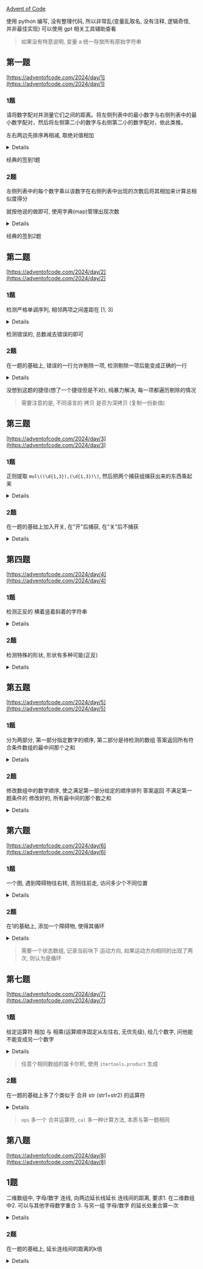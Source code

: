 [Advent of Code](https://adventofcode.com/)

使用 python 编写, 没有整理代码, 所以非常乱(变量乱取名, 没有注释, 逻辑奇怪, 并非最佳实现)
可以使用 gpt 相关工具辅助查看

> 如果没有特意说明, 变量 a 统一存放所有原始字符串

## 第一题

[https://adventofcode.com/2024/day/1](https://adventofcode.com/2024/day/1)

### 1题

请将数字配对并测量它们之间的距离。将左侧列表中的最小数字与右侧列表中的最小数字配对，然后将左侧第二小的数字与右侧第二小的数字配对，依此类推。

左右两边先排序再相减, 取绝对值相加

<details><summary>Details</summary>
<p>

```python

list1, list2 = [], []

for i in a.split("\n"):
    m, n = i.split("   ")
    list1.append(int(m))
    list2.append(int(n))

ans = 0
for i in zip(sorted(list1), sorted(list2)):
    ans += abs(i[0] - i[1])
print(ans)

```

</p>
</details> 

经典的签到1题

### 2题

左侧列表中的每个数字乘以该数字在右侧列表中出现的次数后将其相加来计算总相似度得分

就按他说的做即可, 使用字典(map)管理出现次数

<details><summary>Details</summary>
<p>

```python
list1, list2 = [], []

for i in a.split("\n"):
    m, n = i.split("   ")
    list1.append(int(m))
    list2.append(int(n))

t = {}
for i in list2:
    if i in t:
        t[i] += 1
    else:
        t[i] = 1

ans = 0
for i in list1:
    if i in t:
        ans += i * t[i]

print(ans)
```

</p>
</details> 

经典的签到2题

## 第二题

[https://adventofcode.com/2024/day/2](https://adventofcode.com/2024/day/2)

### 1题

检测严格单调序列, 相邻两项之间差距在 [1, 3]

<details><summary>Details</summary>
<p>

```python
t = []
for i in a.split('\n'):
    t.append(list(map(int, i.split())))

ans = 0
for i in t:
    temp = 1 if i[1] - i[0] > 0 else -1
    for j in range(1, len(i)):

        if 0 < (i[j] - i[j - 1]) * temp < 4:
            continue
        else:
            ans += 1
            break


print(1000-ans)
```

</p>
</details> 

检测错误的, 总数减去错误的即可

### 2题

在一题的基础上, 错误的一行允许剔除一项, 检测剔除一项后能变成正确的一行

<details><summary>Details</summary>
<p>

```python
t = []
for i in a.split('\n'):
    t.append(list(map(int, i.split())))

ans = 0
for i in t:
    temp = 1 if i[1] - i[0] > 0 else -1
    for j in range(1, len(i)):
        if 0 < (i[j] - i[j - 1]) * temp < 4:
            continue
        else:
            # ans += 1
            for k in range(len(i)):
                copy = deepcopy(i)
                del copy[k]
                temp = 1 if copy[1] - copy[0] > 0 else -1
                for t in range(1, len(copy)):
                    if 0 < (copy[t] - copy[t - 1]) * temp < 4:
                        continue
                    else:
                        break
                else:
                    ans += 1
                    break
            break
    else:
        ans += 1

print(ans)
```

</p>
</details> 

没想到这题的捷径(想了一个捷径但是不对), 纯暴力解决, 每一项都遍历剔除的情况

> 需要注意的是, 不同语言的 拷贝 是否为深拷贝 (复制一份新值)

## 第三题

[https://adventofcode.com/2024/day/3](https://adventofcode.com/2024/day/3)

### 1题

正则提取 `mul\((\d{1,3}),(\d{1,3})\)`, 然后把两个捕获组捕获出来的东西乘起来

<details><summary>Details</summary>
<p>

```python
temp = re.findall(r'mul\((\d{1,3}),(\d{1,3})\)', a)
print(temp)
ans = 0
for i in temp:
    ans += int(i[0]) * int(i[1])

print(ans)
```

</p>
</details> 

### 2题

在一题的基础上加入开关, 在"开"后捕获, 在"关"后不捕获

<details><summary>Details</summary>
<p>

```python
allsearch = r'mul\((\d{1,3}),(\d{1,3})\)|(do\(\))|(don\'t\(\))'

aaa = re.findall(allsearch, a)
print(aaa)
ans = 0
flag = True
for i in aaa:
    if i[2]:
        flag = True
    if i[3]:
        flag = False
    if i[0] == '':
        continue
    if flag:
        ans += int(i[0]) * int(i[1])

print(ans)
```

</p>
</details>

## 第四题

[https://adventofcode.com/2024/day/4](https://adventofcode.com/2024/day/4)

### 1题

检测正反的 横着竖着斜着的字符串

<details><summary>Details</summary>
<p>

```python

t = a.split('\n')
aaa = []
for i in t:
    aaa.append(list(i))

print(aaa)
ans = 0

i = 0
while i < len(aaa):
    j = 0
    while j < len(aaa[i]):
        # 检测正的
        if aaa[i][j] == 'X':
            # 检测横着的
            if j + 3 < len(aaa[i]):
                if aaa[i][j+1] == 'M' and aaa[i][j+2] == 'A' and aaa[i][j+3] == 'S':
                    ans += 1
            # 检测竖着的
            if i + 3 < len(aaa):
                if aaa[i+1][j] == 'M' and aaa[i+2][j] == 'A' and aaa[i+3][j] == 'S':
                    ans += 1
            # 检测对角
            if j + 3 < len(aaa[i]) and i + 3 < len(aaa):
                if aaa[i+1][j+1] == 'M' and aaa[i+2][j+2] == 'A' and aaa[i+3][j+3] == 'S':
                    ans += 1
            if j - 3 >= 0 and i + 3 < len(aaa):
                if aaa[i+1][j-1] == 'M' and aaa[i+2][j-2] == 'A' and aaa[i+3][j-3] == 'S':
                    ans += 1
        # 检测反的
        if aaa[i][j] == 'S':
            # 检测横着的
            if j + 3 < len(aaa[i]):
                if aaa[i][j+1] == 'A' and aaa[i][j+2] == 'M' and aaa[i][j+3] == 'X':
                    ans += 1
            # 检测竖着的
            if i + 3 < len(aaa):
                if aaa[i+1][j] == 'A' and aaa[i+2][j] == 'M' and aaa[i+3][j] == 'X':
                    ans += 1
            # 检测对角
            if j + 3 < len(aaa[i]) and i + 3 < len(aaa):
                if aaa[i+1][j+1] == 'A' and aaa[i+2][j+2] == 'M' and aaa[i+3][j+3] == 'X':
                    ans += 1
            if j - 3 >= 0 and i + 3 < len(aaa):
                if aaa[i+1][j-1] == 'A' and aaa[i+2][j-2] == 'M' and aaa[i+3][j-3] == 'X':
                    ans += 1
        j += 1
    i += 1

print(ans)

```

</p>
</details> 

### 2题

检测特殊的形状, 形状有多种可能(正反)

<details><summary>Details</summary>
<p>

```python
t = a.split('\n')
aaa = []
for i in t:
    aaa.append(list(i))

print(aaa)
ans = 0

i = 0
while i + 2 < len(aaa):
    j = 0
    while j + 2 < len(aaa[i]):
        if aaa[i][j] == 'M':
            if aaa[i+1][j+1] == 'A' and aaa[i+2][j+2] == 'S':
                if aaa[i][j+2] =='S' and aaa[i+2][j] == 'M':
                    ans += 1
                elif aaa[i][j+2] == 'M' and aaa[i+2][j] == 'S':
                    ans += 1
        if aaa[i][j] == 'S':
            if aaa[i+1][j+1] == 'A' and aaa[i+2][j+2] == 'M':
                if aaa[i][j+2] =='M' and aaa[i+2][j] == 'S':
                    ans += 1
                elif aaa[i][j+2] == 'S' and aaa[i+2][j] == 'M':
                    ans += 1

        j += 1
    i += 1

print(ans)
```

</p>
</details> 

## 第五题

[https://adventofcode.com/2024/day/5](https://adventofcode.com/2024/day/5)

### 1题

分为两部分, 第一部分指定数字的顺序, 第二部分是待检测的数组
答案返回所有符合条件数组的最中间那个之和

<details><summary>Details</summary>
<p>

```python

ahead, after = a.split('\n\n')

ahead_procress = {}
for i in ahead.split('\n'):
    t = list(map(int, i.split('|')))
    if t[0] not in ahead_procress:
        ahead_procress[t[0]] = [t[1]]
    else:
        ahead_procress[t[0]].append(t[1])

print(ahead_procress)

after_procress = []
for i in after.split('\n'):
    after_procress.append(list(map(int, i.split(','))))

ans = 0

for i in after_procress:
    aaa = []
    for j in i[::-1]:
        if j not in aaa:
            if j in ahead_procress:
                aaa.extend(ahead_procress[j])
        else:
            break
    else:
        ans += i[len(i)//2]

print(ans)

```

</p>
</details>

### 2题

修改数组中的数字顺序, 使之满足第一部分给定的顺序排列
答案返回 不满足第一题条件的 修改好的, 所有最中间的那个数之和

<details><summary>Details</summary>
<p>

```python

ahead, after = a.split('\n\n')

ahead_procress = {}
ahead_procress2 = {}
for i in ahead.split('\n'):
    t = list(map(int, i.split('|')))
    if t[0] not in ahead_procress:
        ahead_procress[t[0]] = [t[1]]
    else:
        ahead_procress[t[0]].append(t[1])

    if t[1] not in ahead_procress2:
        ahead_procress2[t[1]] = [t[0]]
    else:
        ahead_procress2[t[1]].append(t[0])

print(ahead_procress)

after_procress = []
for i in after.split('\n'):
    after_procress.append(list(map(int, i.split(','))))

ans = 0

for i in after_procress:
    aaa = []
    bbb = []
    flag = True
    for j in i[::-1]:
        bbb.append(j)
        if j not in aaa:
            if j in ahead_procress:
                aaa.extend(ahead_procress[j])
        else:
            bbb.pop()
            flag = False
            for k in bbb:
                if k in ahead_procress2[j]:
                    bbb.insert(bbb.index(k), j)
                    break
            
    if flag is False:
        ans += bbb[len(bbb)//2]

print(ans)

```

</p>
</details> 

## 第六题

[https://adventofcode.com/2024/day/6](https://adventofcode.com/2024/day/6)

### 1题

一个图, 遇到障碍物往右转, 否则往前走, 访问多少个不同位置

<details><summary>Details</summary>
<p>

```python

aaa = [list(i) for i in a.split('\n')]


begin_pos = (0, 0)
for i in range(len(aaa)):
    for j in range(len(aaa[i])):
        if aaa[i][j] == '^':
            begin_pos = (i, j)
            aaa[i][j] = 'X'

print(begin_pos)
t = (-1, 0)

def turn(t):
    if t == (1, 0):
        return (0, -1)
    elif t == (0, 1):
        return (1, 0)
    elif t == (-1, 0):
        return (0, 1)
    elif t == (0, -1):
        return (-1, 0)


while 1:
    if aaa[begin_pos[0] + t[0]][begin_pos[1] + t[1]] == '#':
        t = turn(t)
    else:
        aaa[begin_pos[0] + t[0]][begin_pos[1] + t[1]] = 'X'
        begin_pos = (begin_pos[0] + t[0], begin_pos[1] + t[1])

    if begin_pos[0] in [0, len(aaa) - 1] or begin_pos[1] in [0, len(aaa[0]) - 1]:
        break

ans = 0
for i in range(len(aaa)):
    for j in range(len(aaa[0])):
        if aaa[i][j] == 'X':
            ans += 1

print(ans)
```

</p>
</details> 

### 2题

在1的基础上, 添加一个障碍物, 使得其循环

<details><summary>Details</summary>
<p>

```python
aaa = [list(i) for i in a.split('\n')]


begin_pos = (0, 0)
for i in range(len(aaa)):
    for j in range(len(aaa[i])):
        if aaa[i][j] == '^':
            begin_pos = (i, j)
            aaa[i][j] = 'X'

bak_begin_pos = deepcopy(begin_pos)
print(begin_pos)
t = (-1, 0)

def turn(t):
    if t == (1, 0):
        return (0, -1)
    elif t == (0, 1):
        return (1, 0)
    elif t == (-1, 0):
        return (0, 1)
    elif t == (0, -1):
        return (-1, 0)


while 1:
    if aaa[begin_pos[0] + t[0]][begin_pos[1] + t[1]] == '#':
        t = turn(t)
        continue
    else:
        aaa[begin_pos[0] + t[0]][begin_pos[1] + t[1]] = 'X'
        begin_pos = (begin_pos[0] + t[0], begin_pos[1] + t[1])

    if begin_pos[0] in [0, len(aaa) - 1] or begin_pos[1] in [0, len(aaa[0]) - 1]:
        break

ttt = [0, 0, 0, 0]
ttt = [deepcopy(ttt) for _ in range(len(aaa[0]))]
ttt = [deepcopy(ttt) for _ in range(len(aaa))]

ans = 0
aaa[bak_begin_pos[0]][bak_begin_pos[1]] = '.'
for i in tqdm(range(len(aaa))):
    for j in tqdm(range(len(aaa[i]))):
        if aaa[i][j] == 'X':
            begin_pos = deepcopy(bak_begin_pos)
            temp = deepcopy(aaa)
            temp[i][j] = '#'
            ttt_b = deepcopy(ttt)
            t = (-1, 0)
            flag = 0
            ttt_b[begin_pos[0]][begin_pos[1]][flag] = 1
            while 1:
                if temp[begin_pos[0] + t[0]][begin_pos[1] + t[1]] == '#':
                    t = turn(t)
                    flag = (flag + 1) % 4
                    continue
                else:
                    begin_pos = (begin_pos[0] + t[0], begin_pos[1] + t[1])
                    if ttt_b[begin_pos[0]][begin_pos[1]][flag] == 0:
                        ttt_b[begin_pos[0]][begin_pos[1]][flag] = 1
                    else:
                        ans += 1
                        break
                if begin_pos[0] in [0, len(ttt_b) - 1] or begin_pos[1] in [0, len(ttt_b[0]) - 1]:
                    break
print(ans)

```

</p>
</details> 

> 需要一个状态数组, 记录当前块下 运动方向, 如果运动方向相同的出现了两次, 则认为是循环

## 第七题

[https://adventofcode.com/2024/day/7](https://adventofcode.com/2024/day/7)

### 1题

给定运算符 相加 与 相乘(运算顺序固定从左往右, 无优先级), 给几个数字, 问他能不能变成另一个数字

<details><summary>Details</summary>
<p>

```python
def cal(numbers, ops):
    result = numbers[0]
    for i in range(len(ops)):
        if ops[i] == '+':
            result += numbers[i + 1]
        else:
            result *= numbers[i + 1]
    return result


ans = 0
ops = ['+', '*']
for line in a.splitlines():
    aa, bb = line.split(': ')
    b_int = [int(i) for i in bb.split()]
    aa = int(aa)
    for i in itertools.product(ops, repeat=len(b_int)-1):
        if aa == cal(b_int, i):
            ans += aa
            break
    
print(ans)
```

</p>
</details> 

> 任意个相同数组的笛卡尔积, 使用 `itertools.product` 生成

### 2题

在一题的基础上多了个类似于 合并 str (str1+str2) 的运算符

<details><summary>Details</summary>
<p>

```python

def cal(numbers, ops):
    result = numbers[0]
    for i in range(len(ops)):
        if ops[i] == '+':
            result += numbers[i + 1]
        elif ops[i] == '*':
            result *= numbers[i + 1]
        else:
            result = int(str(result) + str(numbers[i+1]))
    return result


ans = 0
ops = ['+', '*', '||']
for line in a.splitlines():
    aa, bb = line.split(': ')
    b_int = [int(i) for i in bb.split()]
    aa = int(aa)
    for i in itertools.product(ops, repeat=len(b_int)-1):
        if aa == cal(b_int, i):
            ans += aa
            break
    
print(ans)

```

</p>
</details> 

> `ops` 多一个 合并运算符, `cal` 多一种计算方法, 本质与第一题相同

## 第八题

[https://adventofcode.com/2024/day/8](https://adventofcode.com/2024/day/8)

## 1题

二维数组中, 字母/数字 连线, 向两边延长线延长 连线间的距离, 要求1. 在二维数组中2. 可以与其他字母数字重合 3. 与另一组 字母/数字 的延长处重合算一次

<details><summary>Details</summary>
<p>

```python

aaa = []
for i in a.splitlines():
    aaa.append(list(i))

print(aaa)

all_char = list(set(a))
all_char.remove('\n')
all_char.remove('.')

print(all_char)

def get_all_char_pos(char):
    char_pos = []
    for i in range(len(aaa)):
        for j in range(len(aaa[i])):
            if aaa[i][j] == char:
                char_pos.append((i, j))
    return char_pos

def is_valid(pos):
    if 0 <= pos[0] < len(aaa) and 0 <= pos[1] < len(aaa[0]):
        return True
    return False


empty_aaa = np.zeros((len(aaa), len(aaa[0])))

for i in all_char:
    char_pos = get_all_char_pos(i)
    for j in range(len(char_pos)):
        for k in range(j + 1, len(char_pos)):
            pos = (char_pos[j][0] - char_pos[k][0], char_pos[j][1] - char_pos[k][1])
            negative_pos = (-pos[0], -pos[1])
            if is_valid((char_pos[j][0] + pos[0], char_pos[j][1] + pos[1])):
                empty_aaa[char_pos[j][0] + pos[0]][char_pos[j][1] + pos[1]] = 1
            if is_valid((char_pos[k][0] + negative_pos[0], char_pos[k][1] + negative_pos[1])):
                empty_aaa[char_pos[k][0] + negative_pos[0]][char_pos[k][1] + negative_pos[1]] = 1

ans = 0
for i in range(len(empty_aaa)):
    for j in range(len(empty_aaa[i])):
        if empty_aaa[i][j] == 1:
            ans += 1
                
print(ans)

```

</p>
</details>

### 2题

在一题的基础上, 延长连线间的距离的k倍

<details><summary>Details</summary>
<p>

```python

aaa = []
for i in a.splitlines():
    aaa.append(list(i))

print(aaa)

all_char = list(set(a))
all_char.remove('\n')
all_char.remove('.')

print(all_char)

def get_all_char_pos(char):
    char_pos = []
    for i in range(len(aaa)):
        for j in range(len(aaa[i])):
            if aaa[i][j] == char:
                char_pos.append((i, j))
    return char_pos

def is_valid(pos):
    if 0 <= pos[0] < len(aaa) and 0 <= pos[1] < len(aaa[0]):
        return True
    return False

def get_k(pos):
    return min(len(aaa) // abs(pos[0]), len(aaa[0]) // abs(pos[1])) + 1


empty_aaa = np.zeros((len(aaa), len(aaa[0])))

for i in all_char:
    char_pos = get_all_char_pos(i)
    if len(char_pos) > 1:
        for j in char_pos:
            empty_aaa[j[0]][j[1]] = 1
    for j in range(len(char_pos)):
        for k in range(j + 1, len(char_pos)):
            pos = (char_pos[j][0] - char_pos[k][0], char_pos[j][1] - char_pos[k][1])
            k = get_k(pos)
            negative_pos = (-pos[0], -pos[1])
            for m in range(1, k + 1):
                new_pos = (char_pos[j][0] + pos[0] * m, char_pos[j][1] + pos[1] * m)
                if is_valid(new_pos):
                    empty_aaa[new_pos[0]][new_pos[1]] = 1
                new_negative_pos = (char_pos[j][0] + negative_pos[0] * m, char_pos[j][1] + negative_pos[1] * m)
                if is_valid(new_negative_pos):
                    empty_aaa[new_negative_pos[0]][new_negative_pos[1]] = 1


ans = 0
for i in range(len(empty_aaa)):
    for j in range(len(empty_aaa[i])):
        if empty_aaa[i][j] != 0:
            ans += 1
                
print(ans)

```

</p>
</details> 